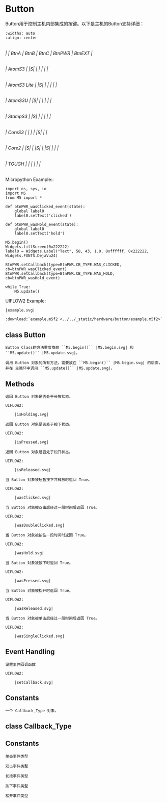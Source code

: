 # Button


<!-- .. include:: ../refs/system.ref -->
<!-- .. include:: ../refs/hardware.button.ref -->

Button用于控制主机内部集成的按键。以下是主机的Button支持详细：

<!-- .. table:: -->
    :widths: auto
    :align: center
###### 

###### |                 | BtnA | BtnB | BtnC | BtnPWR | BtnEXT |

###### | AtomS3          | |S|  |      |      |        |        |

###### | AtomS3 Lite     | |S|  |      |      |        |        |

###### | AtomS3U         | |S|  |      |      |        |        |

###### | StampS3         | |S|  |      |      |        |        |

###### | CoreS3          |      |      |      | |S|    |        |

###### | Core2           | |S|  | |S|  | |S|  |        |        |

###### | TOUGH           |      |      |      |        |        |


<!-- .. |S| unicode:: U+2714 -->

Micropython Example::

    import os, sys, io
    import M5
    from M5 import *

    def btnPWR_wasClicked_event(state):
        global label0
        label0.setText('clicked')

    def btnPWR_wasHold_event(state):
        global label0
        label0.setText('hold')

    M5.begin()
    Widgets.fillScreen(0x222222)
    label0 = Widgets.Label("Text", 58, 43, 1.0, 0xffffff, 0x222222, Widgets.FONTS.DejaVu24)

    BtnPWR.setCallback(type=BtnPWR.CB_TYPE.WAS_CLICKED, cb=btnPWR_wasClicked_event)
    BtnPWR.setCallback(type=BtnPWR.CB_TYPE.WAS_HOLD, cb=btnPWR_wasHold_event)

    while True:
        M5.update()

UIFLOW2 Example:

    |example.svg|

<!-- .. only:: builder_html -->

    :download:`example.m5f2 <../../_static/hardware/button/example.m5f2>`

## class Button


<!-- .. important:: -->

    Button Class的方法重度依赖 ``M5.begin()`` |M5.begin.svg| 和 ``M5.update()`` |M5.update.svg|。

    调用 Button 对象的所有方法，需要放在 ``M5.begin()`` |M5.begin.svg| 的后面，并在 主循环中调用 ``M5.update()`` |M5.update.svg|。

## Methods


<!-- .. method:: Button.isHolding() -->

    返回 Button 对象是否处于长按状态。

    UIFLOW2:

        |isHolding.svg|

<!-- .. method:: Button.isPressed() -->

    返回 Button 对象是否处于按下状态。

    UIFLOW2:

        |isPressed.svg|

<!-- .. method:: Button.isReleased() -->

    返回 Button 对象是否处于松开状态。

    UIFLOW2:

        |isReleased.svg|

<!-- .. method:: Button.wasClicked() -->

    当 Button 对象被短暂按下并释放时返回 True。

    UIFLOW2:

        |wasClicked.svg|

<!-- .. method:: Button.wasDoubleClicked() -->

    当 Button 对象被双击后经过一段时间后返回 True。

    UIFLOW2:

        |wasDoubleClicked.svg|

<!-- .. method:: Button.wasHold() -->

    当 Button 对象被按住一段时间时返回 True。

    UIFLOW2:

        |wasHold.svg|

<!-- .. method:: Button.wasPressed() -->

    当 Button 对象被按下时返回 True。

    UIFLOW2:

        |wasPressed.svg|

<!-- .. method:: Button.wasReleased() -->

    当 Button 对象被松开时返回 True。

    UIFLOW2:

        |wasReleased.svg|

<!-- .. method:: Button.wasSingleClicked() -->

    当 Button 对象被单击后经过一段时间后返回 True。

    UIFLOW2:

        |wasSingleClicked.svg|

## Event Handling


<!-- .. method:: Button.setCallback(type:Callback_Type, cb) -->

    设置事件回调函数

    UIFLOW2:

        |setCallback.svg|

## Constants


<!-- .. data:: Button.CB_TYPE -->

    一个 Callback_Type 对象。

## class Callback_Type


## Constants


<!-- .. data:: Callback_Type.WAS_CLICKED -->

    单击事件类型

<!-- .. data:: Callback_Type.WAS_DOUBLECLICKED -->

    双击事件类型

<!-- .. data:: Callback_Type.WAS_HOLD -->

    长按事件类型

<!-- .. data:: Callback_Type.WAS_PRESSED -->

    按下事件类型

<!-- .. data:: Callback_Type.WAS_RELEASED -->

    松开事件类型